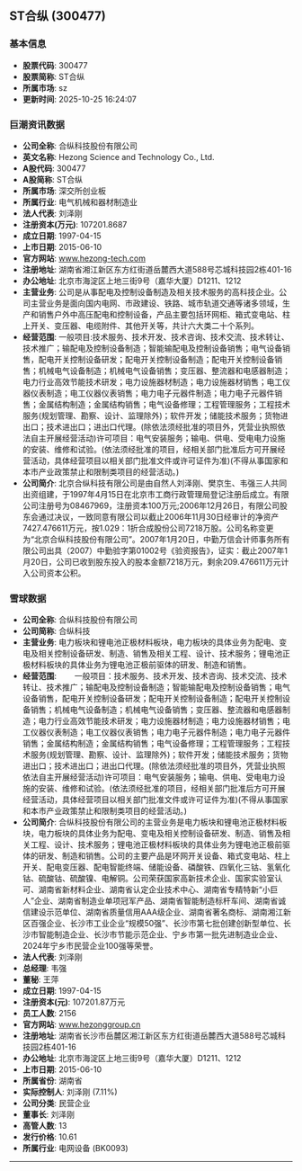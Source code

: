 ## ST合纵 (300477)

### 基本信息

- **股票代码**: 300477
- **股票简称**: ST合纵
- **所属市场**: sz
- **更新时间**: 2025-10-25 16:24:07

### 巨潮资讯数据

- **公司全称**: 合纵科技股份有限公司
- **英文名称**: Hezong Science and Technology Co., Ltd.
- **A股代码**: 300477
- **A股简称**: ST合纵
- **所属市场**: 深交所创业板
- **所属行业**: 电气机械和器材制造业
- **法人代表**: 刘泽刚
- **注册资本(万元)**: 107201.8687
- **成立日期**: 1997-04-15
- **上市日期**: 2015-06-10
- **官方网站**: www.hezong-tech.com
- **注册地址**: 湖南省湘江新区东方红街道岳麓西大道588号芯城科技园2栋401-16
- **办公地址**: 北京市海淀区上地三街9号（嘉华大厦）D1211、1212
- **主营业务**: 公司是从事配电及控制设备制造及相关技术服务的高科技企业。公司主营业务是面向国内电网、市政建设、铁路、城市轨道交通等诸多领域，生产和销售户外中高压配电和控制设备，产品主要包括环网柜、箱式变电站、柱上开关、变压器、电缆附件、其他开关等，共计六大类二十个系列。
- **经营范围**: 一般项目:技术服务、技术开发、技术咨询、技术交流、技术转让、技术推广；输配电及控制设备制造；智能输配电及控制设备销售；电气设备销售，配电开关控制设备研发；配电开关控制设备制造；配电开关控制设备销售；机械电气设备制造；机械电气设备销售；变压器、整流器和电感器制造；电力行业高效节能技术研发；电力设施器材制造；电力设施器材销售；电工仪器仪表制造；电工仪器仪表销售；电力电子元器件制造；电力电子元器件销售；金属结构制造；金属结构销售；电气设备修理；工程管理服务；工程技术服务(规划管理、勘察、设计、监理除外)；软件开发；储能技术服务；货物进出口；技术进出口；进出口代理。(除依法须经批准的项目外，凭营业执照依法自主开展经营活动)许可项目：电气安装服务；输电、供电、受电电力设施的安装、维修和试验。(依法须经批准的项目，经相关部门批准后方可开展经营活动，具体经营项目以相关部门批准文件或许可证件为准)(不得从事国家和本市产业政策禁止和限制类项目的经营活动。)
- **公司简介**: 北京合纵科技有限公司是由自然人刘泽刚、樊京生、韦强三人共同出资组建，于1997年4月15日在北京市工商行政管理局登记注册后成立。有限公司注册号为08467969，注册资本100万元;2006年12月26日，有限公司股东会通过决议，一致同意有限公司以截止2006年11月30日经审计的净资产7427.476611万元，按1.029：1折合成股份公司7218万股。公司名称变更为“北京合纵科技股份有限公司”。2007年1月20日，中勤万信会计师事务所有限公司出具（2007）中勤验字第01002号《验资报告》，证实：截止2007年1月20日，公司已收到股东投入的股本金额7218万元，剩余209.476611万元计入公司资本公积。

### 雪球数据

- **公司全称**: 合纵科技股份有限公司
- **公司简称**: 合纵科技
- **主营业务**: 电力板块和锂电池正极材料板块，电力板块的具体业务为配电、变电及相关控制设备研发、制造、销售及相关工程、设计、技术服务；锂电池正极材料板块的具体业务为锂电池正极前驱体的研发、制造和销售。
- **经营范围**: 　　一般项目：技术服务、技术开发、技术咨询、技术交流、技术转让、技术推广；输配电及控制设备制造；智能输配电及控制设备销售；电气设备销售，配电开关控制设备研发；配电开关控制设备制造；配电开关控制设备销售；机械电气设备制造；机械电气设备销售；变压器、整流器和电感器制造；电力行业高效节能技术研发；电力设施器材制造；电力设施器材销售；电工仪器仪表制造；电工仪器仪表销售；电力电子元器件制造；电力电子元器件销售；金属结构制造；金属结构销售；电气设备修理；工程管理服务；工程技术服务(规划管理、勘察、设计、监理除外)；软件开发；储能技术服务；货物进出口；技术进出口；进出口代理。(除依法须经批准的项目外，凭营业执照依法自主开展经营活动)许可项目：电气安装服务；输电、供电、受电电力设施的安装、维修和试验。(依法须经批准的项目，经相关部门批准后方可开展经营活动，具体经营项目以相关部门批准文件或许可证件为准)(不得从事国家和本市产业政策禁止和限制类项目的经营活动。)
- **公司简介**: 合纵科技股份有限公司的主营业务是电力板块和锂电池正极材料板块，电力板块的具体业务为配电、变电及相关控制设备研发、制造、销售及相关工程、设计、技术服务；锂电池正极材料板块的具体业务为锂电池正极前驱体的研发、制造和销售。公司的主要产品是环网开关设备、箱式变电站、柱上开关、配电变压器、配电智能终端、储能设备、磷酸铁、四氧化三钴、氢氧化钴、硫酸钴、硫酸镍、电解铜。公司荣获国家高新技术企业、国家实验室认可、湖南省新材料企业、湖南省认定企业技术中心、湖南省专精特新“小巨人”企业、湖南省制造业单项冠军产品、湖南省智能制造标杆车间、湖南省诚信建设示范单位、湖南省质量信用AAA级企业、湖南省著名商标、湖南湘江新区百强企业、长沙市工业企业“规模50强”、长沙市第七批创建创新型单位、长沙市智能制造企业、长沙市节能示范企业、宁乡市第一批先进制造业企业、2024年宁乡市民营企业100强等荣誉。
- **法人代表**: 刘泽刚
- **总经理**: 韦强
- **董秘**: 王萍
- **成立日期**: 1997-04-15
- **注册资本(元)**: 107201.87万元
- **员工人数**: 2156
- **官方网站**: www.hezonggroup.cn
- **注册地址**: 湖南省长沙市岳麓区湘江新区东方红街道岳麓西大道588号芯城科技园2栋401-16
- **办公地址**: 北京市海淀区上地三街9号（嘉华大厦）D1211、1212
- **上市日期**: 2015-06-10
- **所属省份**: 湖南省
- **实际控制人**: 刘泽刚 (7.11%)
- **公司分类**: 民营企业
- **董事长**: 刘泽刚
- **高管人数**: 13
- **发行价格**: 10.61
- **所属行业**: 电网设备 (BK0093)

---